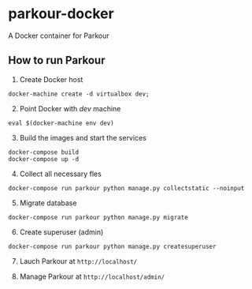 # parkour-docker
A Docker container for Parkour

## How to run Parkour
1) Create Docker host
```
docker-machine create -d virtualbox dev;
```

2) Point Docker with *dev* machine
```
eval $(docker-machine env dev)
```

3) Build the images and start the services
```
docker-compose build
docker-compose up -d
```

4) Collect all necessary fles
```
docker-compose run parkour python manage.py collectstatic --noinput
```

5) Migrate database
```
docker-compose run parkour python manage.py migrate
```

6) Create superuser (admin)
```
docker-compose run parkour python manage.py createsuperuser
```

7) Lauch Parkour at ```http://localhost/```

8) Manage Parkour at ```http://localhost/admin/```
